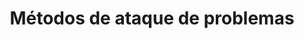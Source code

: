 ---
title: "Métodos de ataque de problemas"
layout: archive_no_books
urlname: metodos-de-ataque-de-problemas
---